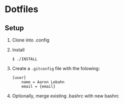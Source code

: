 # Dotfiles

## Setup
1. Clone into .config

2. Install
    ```
    $ ./INSTALL
    ```

3. Create a `.gitconfig` file with the folowing:
    ```
    [user]
        name = Aaron Lebahn
        email = {email}
    ```

4. Optionally, merge existing .bashrc with new bashrc
